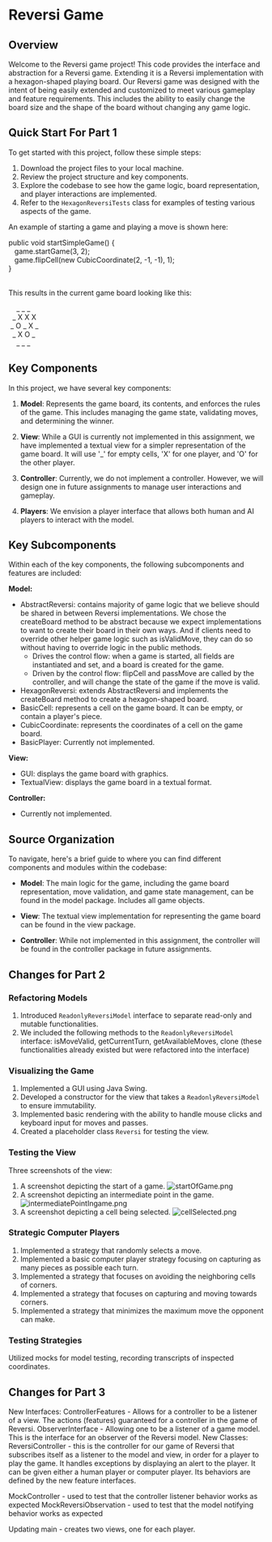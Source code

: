 # Reversi Game

## Overview

Welcome to the Reversi game project! This code provides the interface and abstraction
for a Reversi game. Extending it is a Reversi implementation with a hexagon-shaped playing board.
Our Reversi game was designed with the intent of being easily extended
and customized to meet various gameplay and feature requirements. This 
includes the ability to easily change the board size and the shape of the board without
changing any game logic.

## Quick Start For Part 1

To get started with this project, follow these simple steps:

1. Download the project files to your local machine.
2. Review the project structure and key components.
3. Explore the codebase to see how the game logic, board representation, and player interactions are implemented.
4. Refer to the `HexagonReversiTests` class for examples of testing various aspects of the game.

An example of starting a game and playing a move is shown here: <br>

public void startSimpleGame() { <br>
&nbsp;&nbsp; game.startGame(3, 2); <br>
&nbsp;&nbsp; game.flipCell(new CubicCoordinate(2, -1, -1), 1); <br>
}
<br>
<br>

This results in the current game board looking like this:

&nbsp;&nbsp;&nbsp;&nbsp;_ _ _ <br>
&nbsp;&nbsp;_ X X X <br>
&nbsp;_ O _ X _ <br>
&nbsp;&nbsp;_ X O _ <br>
&nbsp;&nbsp;&nbsp;&nbsp;_ _ _


## Key Components

In this project, we have several key components:

1. **Model**: Represents the game board, its contents, and enforces the rules of the game. This includes managing the game state, validating moves, and determining the winner.

2. **View**: While a GUI is currently not implemented in this assignment, we have implemented a textual view for a simpler representation of the game board. It will use '_' for empty cells, 'X' for one player, and 'O' for the other player.

3. **Controller**: Currently, we do not implement a controller. However, we will design one in future assignments to manage user interactions and gameplay.

4. **Players**: We envision a player interface that allows both human and AI players to interact with the model.

## Key Subcomponents

Within each of the key components, the following subcomponents and features are included:

**Model:**
- AbstractReversi: contains majority of game logic that we believe should be shared in between
  Reversi implementations. We chose the createBoard method to be abstract because we expect
  implementations to want to create their board in their own ways. And if clients need to override
  other helper game logic such as isValidMove, they can do so without having to override
  logic in the public methods.
    - Drives the control flow: when a game is started, all fields are instantiated and set, and a board is created for the game.
    - Driven by the control flow: flipCell and passMove are called by the controller, and will change the state of the game
      if the move is valid.
- HexagonReversi: extends AbstractReversi and implements the createBoard method to create a hexagon-shaped board.
- BasicCell: represents a cell on the game board. It can be empty, or contain a player's piece.
- CubicCoordinate: represents the coordinates of a cell on the game board.
- BasicPlayer: Currently not implemented.
  
**View:**
- GUI: displays the game board with graphics.
- TextualView: displays the game board in a textual format.


**Controller:**
- Currently not implemented.


## Source Organization

To navigate, here's a brief guide to where you can find different components and modules within the codebase:

- **Model**: The main logic for the game, including the game board representation, move validation, and game state management, can be found in the model package. Includes all game objects.

- **View**: The textual view implementation for representing the game board can be found in the view package.

- **Controller**: While not implemented in this assignment, the controller will be found in the controller package in future assignments.




## Changes for Part 2

### Refactoring Models
1. Introduced `ReadonlyReversiModel` interface to separate read-only and mutable functionalities.
2. We included the following methods to the `ReadonlyReversiModel` interface: isMoveValid, getCurrentTurn, getAvailableMoves, clone (these functionalities already existed but were refactored into the interface)


### Visualizing the Game
1. Implemented a GUI using Java Swing.
2. Developed a constructor for the view that takes a `ReadonlyReversiModel` to ensure immutability.
3. Implemented basic rendering with the ability to handle mouse clicks and keyboard input for moves and passes.
4. Created a placeholder class `Reversi` for testing the view.

### Testing the View
Three screenshots of the view:
1. A screenshot depicting the start of a game.
   ![startOfGame.png](screenshotsOfGUI%2FstartOfGame.png)
2. A screenshot depicting an intermediate point in the game.
   ![intermediatePointIngame.png](screenshotsOfGUI%2FintermediatePointIngame.png)
3. A screenshot depicting a cell being selected.
   ![cellSelected.png](screenshotsOfGUI%2FcellSelected.png)

### Strategic Computer Players
1. Implemented a strategy that randomly selects a move.
2. Implemented a basic computer player strategy focusing on capturing as many pieces as possible each turn.
3. Implemented a strategy that focuses on avoiding the neighboring cells of corners.
4. Implemented a strategy that focuses on capturing and moving towards corners.
5. Implemented a strategy that minimizes the maximum move the opponent can make.

### Testing Strategies
Utilized mocks for model testing, recording transcripts of inspected coordinates.

## Changes for Part 3
New Interfaces:
ControllerFeatures - Allows for a controller to be a listener of a view. The actions (features) guaranteed for a controller in the game of Reversi.
ObserverInterface - Allowing one to be a listener of a game model. This is the interface for an observer of the Reversi model.
New Classes:
ReversiController - this is the controller for our game of Reversi that subscribes itself as a listener to the model and view, in order for a player to play the game.
It handles exceptions by displaying an alert to the player. It can be given either a human player or computer player. Its behaviors are defined by the new feature interfaces.

MockController - used to test that the controller listener behavior works as expected
MockReversiObservation - used to test that the model notifying behavior works as expected

Updating main - creates two views, one for each player.

